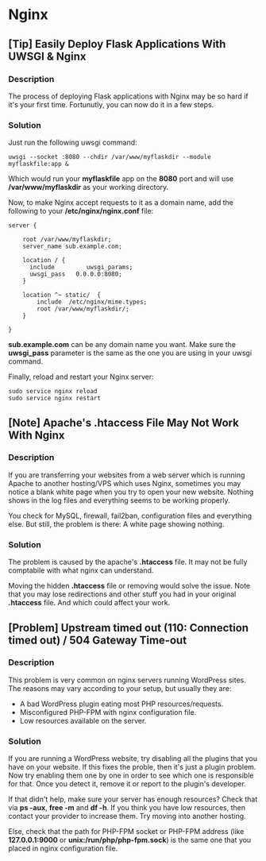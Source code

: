 # Nginx

## [Tip] Easily Deploy Flask Applications With UWSGI & Nginx

### Description

The process of deploying Flask applications with Nginx may be so hard if it's your first time. Fortunutly, you can now do it in a few steps.

### Solution

Just run the following uwsgi command:

    uwsgi --socket :8080 --chdir /var/www/myflaskdir --module myflaskfile:app &

Which would run your **myflaskfile** app on the **8080** port and will use **/var/www/myflaskdir** as your working directory. 

Now, to make Nginx accept requests to it as a domain name, add the following to your **/etc/nginx/nginx.conf** file:

	server {

	    root /var/www/myflaskdir;
	    server_name sub.example.com;

	    location / {
		  include         uwsgi_params;
		  uwsgi_pass   0.0.0.0:8080;
	    }

		location ^~ static/  {
		    include  /etc/nginx/mime.types;
		    root /var/www/myflaskdir/;
		}

	}
	
**sub.example.com** can be any domain name you want. Make sure the **uwsgi_pass** parameter is the same as the one you are using in your uwsgi command.

Finally, reload and restart your Nginx server:

    sudo service nginx reload
    sudo service nginx restart

## [Note] Apache's .htaccess File May Not Work With Nginx

### Description

If you are transferring your websites from a web server which is running Apache to another hosting/VPS which uses Nginx, sometimes you may notice a blank white page when you try to open your new website. Nothing shows in the log files and everything seems to be working properly.

You check for MySQL, firewall, fail2ban, configuration files and everything else. But still, the problem is there: A white page showing nothing.

### Solution

The problem is caused by the apache's **.htaccess** file. It may not be fully comptabile with what nginx can understand.

Moving the hidden **.htaccess** file or removing would solve the issue. Note that you may lose redirections and other stuff you had in your original **.htaccess** file. And which could affect your work.

## [Problem] Upstream timed out (110: Connection timed out) / 504 Gateway Time-out

### Description

This problem is very common on nginx servers running WordPress sites. The reasons may vary according to your setup, but usually they are:

* A bad WordPress plugin eating most PHP resources/requests.
* Misconfigured PHP-FPM with nginx configuration file.
* Low resources available on the server.

### Solution

If you are running a WordPress website, try disabling all the plugins that you have on your website. If this fixes the proble, then it's just a plugin problem. Now try enabling them one by one in order to see which one is responsible for that. Once you detect it, remove it or report to the plugin's developer.

If that didn't help, make sure your server has enough resources? Check that via **ps -aux**, **free -m** and **df -h**. If you think you have low resources, then contact your provider to increase them. Try moving into another hosting.

Else, check that the path for PHP-FPM socket or PHP-FPM address (like **127.0.0.1:9000** or **unix:/run/php/php-fpm.sock**) is the same one that you placed in nginx configuration file.
